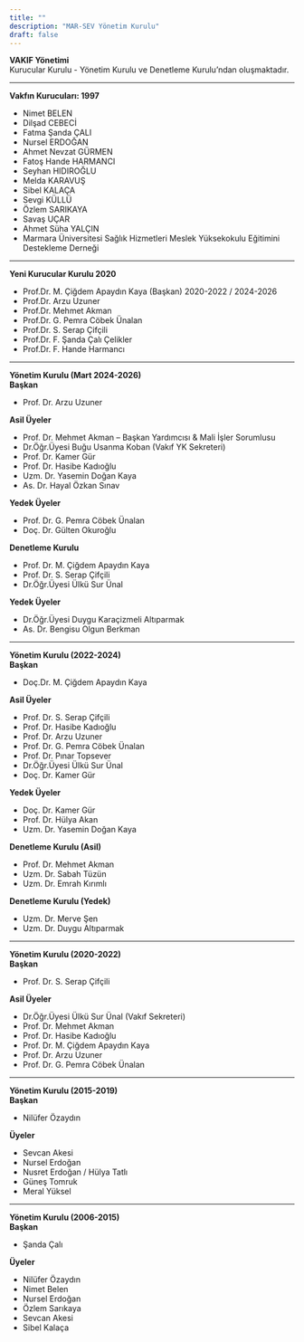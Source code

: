 ```yaml
---
title: ""
description: "MAR-SEV Yönetim Kurulu"
draft: false
---
```



**VAKIF Yönetimi**  
Kurucular Kurulu - Yönetim Kurulu ve Denetleme Kurulu’ndan oluşmaktadır.

---

**Vakfın Kurucuları: 1997**  
- Nimet BELEN  
- Dilşad CEBECİ  
- Fatma Şanda ÇALI  
- Nursel ERDOĞAN  
- Ahmet Nevzat GÜRMEN  
- Fatoş Hande HARMANCI  
- Seyhan HIDIROĞLU  
- Melda KARAVUŞ  
- Sibel KALAÇA  
- Sevgi KÜLLÜ  
- Özlem SARIKAYA  
- Savaş UÇAR  
- Ahmet Süha YALÇIN  
- Marmara Üniversitesi Sağlık Hizmetleri Meslek Yüksekokulu Eğitimini Destekleme Derneği  

---

**Yeni Kurucular Kurulu 2020**  
- Prof.Dr. M. Çiğdem Apaydın Kaya (Başkan) 2020-2022 / 2024-2026  
- Prof.Dr. Arzu Uzuner  
- Prof.Dr. Mehmet Akman  
- Prof.Dr. G. Pemra Cöbek Ünalan  
- Prof.Dr. S. Serap Çifçili  
- Prof.Dr. F. Şanda Çalı Çelikler  
- Prof.Dr. F. Hande Harmancı  

---

**Yönetim Kurulu (Mart 2024-2026)**  
**Başkan**  
- Prof. Dr. Arzu Uzuner  

**Asil Üyeler**  
- Prof. Dr. Mehmet Akman – Başkan Yardımcısı & Mali İşler Sorumlusu  
- Dr.Öğr.Üyesi Buğu Usanma Koban (Vakıf YK Sekreteri)  
- Prof. Dr. Kamer Gür  
- Prof. Dr. Hasibe Kadıoğlu  
- Uzm. Dr. Yasemin Doğan Kaya  
- As. Dr. Hayal Özkan Sınav  

**Yedek Üyeler**  
- Prof. Dr. G. Pemra Cöbek Ünalan  
- Doç. Dr. Gülten Okuroğlu  

**Denetleme Kurulu**  
- Prof. Dr. M. Çiğdem Apaydın Kaya  
- Prof. Dr. S. Serap Çifçili  
- Dr.Öğr.Üyesi Ülkü Sur Ünal  

**Yedek Üyeler**  
- Dr.Öğr.Üyesi Duygu Karaçizmeli Altıparmak  
- As. Dr. Bengisu Olgun Berkman  

---

**Yönetim Kurulu (2022-2024)**  
**Başkan**  
- Doç.Dr. M. Çiğdem Apaydın Kaya  

**Asil Üyeler**  
- Prof. Dr. S. Serap Çifçili  
- Prof. Dr. Hasibe Kadıoğlu  
- Prof. Dr. Arzu Uzuner  
- Prof. Dr. G. Pemra Cöbek Ünalan  
- Prof. Dr. Pınar Topsever  
- Dr.Öğr.Üyesi Ülkü Sur Ünal  
- Doç. Dr. Kamer Gür  

**Yedek Üyeler**  
- Doç. Dr. Kamer Gür  
- Prof. Dr. Hülya Akan  
- Uzm. Dr. Yasemin Doğan Kaya  

**Denetleme Kurulu (Asil)**  
- Prof. Dr. Mehmet Akman  
- Uzm. Dr. Sabah Tüzün  
- Uzm. Dr. Emrah Kırımlı  

**Denetleme Kurulu (Yedek)**  
- Uzm. Dr. Merve Şen  
- Uzm. Dr. Duygu Altıparmak  

---

**Yönetim Kurulu (2020-2022)**  
**Başkan**  
- Prof. Dr. S. Serap Çifçili  

**Asil Üyeler**  
- Dr.Öğr.Üyesi Ülkü Sur Ünal (Vakıf Sekreteri)  
- Prof. Dr. Mehmet Akman  
- Prof. Dr. Hasibe Kadıoğlu  
- Prof. Dr. M. Çiğdem Apaydın Kaya  
- Prof. Dr. Arzu Uzuner  
- Prof. Dr. G. Pemra Cöbek Ünalan  

---

**Yönetim Kurulu (2015-2019)**  
**Başkan**  
- Nilüfer Özaydın  

**Üyeler**  
- Sevcan Akesi  
- Nursel Erdoğan  
- Nusret Erdoğan / Hülya Tatlı  
- Güneş Tomruk  
- Meral Yüksel  

---

**Yönetim Kurulu (2006-2015)**  
**Başkan**  
- Şanda Çalı  

**Üyeler**  
- Nilüfer Özaydın  
- Nimet Belen  
- Nursel Erdoğan  
- Özlem Sarıkaya  
- Sevcan Akesi  
- Sibel Kalaça  

